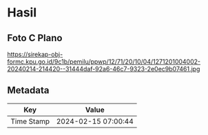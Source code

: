 # Hasil

## Foto C Plano

https://sirekap-obj-formc.kpu.go.id/9c1b/pemilu/ppwp/12/71/20/10/04/1271201004002-20240214-214420--31444daf-92a6-46c7-9323-2e0ec9b07461.jpg


## Metadata

| Key        | Value               |
| ---------- | ------------------- |
| Time Stamp | 2024-02-15 07:00:44 |



